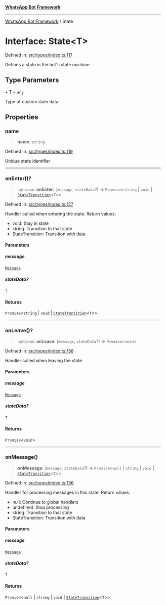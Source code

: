 [**WhatsApp Bot Framework**](../README.md)

***

[WhatsApp Bot Framework](../globals.md) / State

# Interface: State\<T\>

Defined in: [src/types/index.ts:117](https://github.com/green-api/whatsapp-chatbot-js-v2/blob/6c0c4f4b360c7e87dd13e91d54244d90d03a5549/src/types/index.ts#L117)

Defines a state in the bot's state machine.

## Type Parameters

• **T** = `any`

Type of custom state data

## Properties

### name

> **name**: `string`

Defined in: [src/types/index.ts:119](https://github.com/green-api/whatsapp-chatbot-js-v2/blob/6c0c4f4b360c7e87dd13e91d54244d90d03a5549/src/types/index.ts#L119)

Unique state identifier

***

### onEnter()?

> `optional` **onEnter**: (`message`, `stateData`?) => `Promise`\<`string` \| `void` \| [`StateTransition`](StateTransition.md)\<`T`\>\>

Defined in: [src/types/index.ts:127](https://github.com/green-api/whatsapp-chatbot-js-v2/blob/6c0c4f4b360c7e87dd13e91d54244d90d03a5549/src/types/index.ts#L127)

Handler called when entering the state.
Return values:
- void: Stay in state
- string: Transition to that state
- StateTransition: Transition with data

#### Parameters

##### message

[`Message`](Message.md)

##### stateData?

`T`

#### Returns

`Promise`\<`string` \| `void` \| [`StateTransition`](StateTransition.md)\<`T`\>\>

***

### onLeave()?

> `optional` **onLeave**: (`message`, `stateData`?) => `Promise`\<`void`\>

Defined in: [src/types/index.ts:138](https://github.com/green-api/whatsapp-chatbot-js-v2/blob/6c0c4f4b360c7e87dd13e91d54244d90d03a5549/src/types/index.ts#L138)

Handler called when leaving the state

#### Parameters

##### message

[`Message`](Message.md)

##### stateData?

`T`

#### Returns

`Promise`\<`void`\>

***

### onMessage()

> **onMessage**: (`message`, `stateData`?) => `Promise`\<`null` \| `string` \| `void` \| [`StateTransition`](StateTransition.md)\<`T`\>\>

Defined in: [src/types/index.ts:136](https://github.com/green-api/whatsapp-chatbot-js-v2/blob/6c0c4f4b360c7e87dd13e91d54244d90d03a5549/src/types/index.ts#L136)

Handler for processing messages in this state.
Return values:
- null: Continue to global handlers
- undefined: Stop processing
- string: Transition to that state
- StateTransition: Transition with data

#### Parameters

##### message

[`Message`](Message.md)

##### stateData?

`T`

#### Returns

`Promise`\<`null` \| `string` \| `void` \| [`StateTransition`](StateTransition.md)\<`T`\>\>
